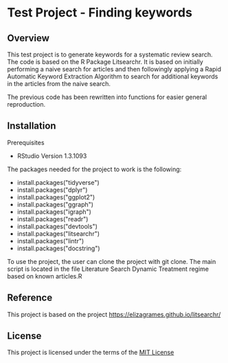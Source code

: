 # Test Project - Finding keywords
## Overview
This test project is to generate keywords for a systematic review search. The code is based on the R Package Litsearchr.
It is based on initially performing a naive search for articles and then followingly applying a
Rapid Automatic Keyword Extraction Algorithm to search for additional keywords in the articles from the naive search.

The previous code has been rewritten into functions for easier general reproduction.

## Installation

Prerequisites
 - RStudio Version 1.3.1093

The packages needed for the project to work is the following:
 - install.packages("tidyverse")
 - install.packages("dplyr") 
 - install.packages("ggplot2") 
 - install.packages("ggraph") 
 - install.packages("igraph") 
 - install.packages("readr") 
 - install.packages("devtools") 
 - install.packages("litsearchr") 
 - install.packages("lintr") 
 - install.packages("docstring") 

To use the project, the user can clone the project with git clone. 
The main script is located in the file Literature Search Dynamic Treatment regime based on known articles.R

## Reference
This project is based on the project https://elizagrames.github.io/litsearchr/

## License

This project is licensed under the terms of the [MIT License](/LICENSE.md)
